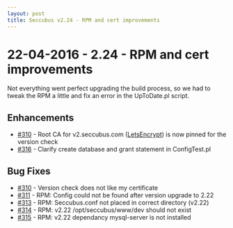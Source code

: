 ```yaml
---
layout: post
title: Seccubus v2.24 - RPM and cert improvements
---
```

22-04-2016 - 2.24 - RPM and cert improvements
=============================================

Not everything went perfect upgrading the build process, so we had to tweak the RPM a little and fix an error in the UpToDate.pl script.

Enhancements
------------
* [#310](https://github.com/schubergphilis/Seccubus_v2/issues/310) - Root CA for v2.seccubus.com ([LetsEncrypt](https://letsencrypt.org/)) is now pinned for the version check
* [#316](https://github.com/schubergphilis/Seccubus_v2/issues/316) - Clarify create database and grant statement in ConfigTest.pl

Bug Fixes
---------
* [#310](https://github.com/schubergphilis/Seccubus_v2/issues/310) - Version check does not like my certificate
* [#311](https://github.com/schubergphilis/Seccubus_v2/issues/311) - RPM: Config could not be found after version upgrade to 2.22
* [#313](https://github.com/schubergphilis/Seccubus_v2/issues/313) - RPM: Seccubus.conf not placed in correct directory (v2.22)
* [#314](https://github.com/schubergphilis/Seccubus_v2/issues/314) - RPM: v2.22 /opt/seccubus/www/dev should not exist
* [#315](https://github.com/schubergphilis/Seccubus_v2/issues/315) - RPM: v2.22 dependancy mysql-server is not installed
